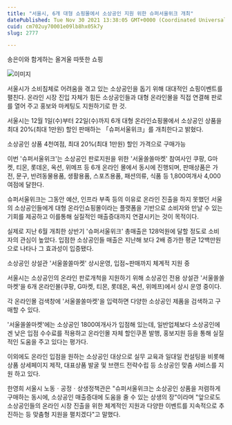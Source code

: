 ```yaml
---
title: "서울시, 6개 대형 쇼핑몰에서 소상공인 지원 위한 슈퍼서울위크 개최"
datePublished: Tue Nov 30 2021 13:38:05 GMT+0000 (Coordinated Universal Time)
cuid: cm702uy70001e09lb8hx05k7y
slug: 2777

---
```



송은이와 함게하는 올겨울 따뜻한 쇼핑

![이미지](https://cdn.hashnode.com/res/hashnode/image/upload/v1739253887553/666c651f-1d29-42f7-94b5-8ead0145f9fb.png)

서울시가 소비침체로 어려움을 겪고 있는 소상공인을 돕기 위해 대대적인 쇼핑이벤트를 펼친다. 온라인 시장 진입 자체가 힘든 소상공인들과 대형 온라인몰을 직접 연결해 판로를 열어 주고 홍보와 마케팅도 지원하기로 한 것.

서울시는 12월 1일(수)부터 22일(수)까지 6개 대형 온라인쇼핑몰에서 소상공인 상품을 최대 20%(최대 1만원) 할인 판매하는 「슈퍼서울위크」를 개최한다고 밝혔다.

소상공인 상품 4천여점, 최대 20%(최대 1만원) 할인 가격으로 구매가능

이번 '슈퍼서울위크'는 소상공인 판로지원을 위한 '서울쏠쏠마켓' 참여사인 쿠팡, G마켓, 티몬, 롯데온, 옥션, 위메프 등 6개 온라인 몰에서 동시에 진행되며, 판매상품은 가전, 문구, 반려동물용품, 생활용품, 스포츠용품, 패션의류, 식품 등 1,800여개사 4,000여점에 달한다.

슈퍼서울위크는 그동안 예산, 인프라 부족 등의 이유로 온라인 진출을 하지 못했던 서울의 소상공인들에게 대형 온라인쇼핑몰이라는 플랫폼을 기반으로 소비자와 만날 수 있는 기회를 제공하고 이를통해 실질적인 매출증대까지 연결시키는 것이 목적이다.

실제로 지난 6월 개최한 상반기 '슈퍼서울위크' 총매출은 128억원에 달할 정도로 소비자의 관심이 높았다. 입점한 소상공인들 매출은 지난해 보다 2배 증가한 평균 12백만원으로 나타나 그 효과성이 입증됐다.

소상공인 상설관 '서울쏠쏠마켓' 상시운영, 입점~판매까지 체계적 지원 중

서울시는 소상공인의 온라인 판로개척을 지원하기 위해 소상공인 전용 상설관 '서울쏠쏠마켓'을 6개 온라인몰(쿠팡, G마켓, 티몬, 롯데온, 옥션, 위메프)에서 상시 운영 중이다.

각 온라인몰 검색창에 '서울쏠쏠마켓'을 입력하면 다양한 소상공인 제품을 검색하고 구매할 수 있다.

'서울쏠쏠마켓'에는 소상공인 1800여개사가 입점해 있는데, 일반업체보다 소상공인에겐 낮은 입점 수수료를 적용하고 온라인몰 자체 할인쿠폰 발행, 홍보지원 등을 통해 실질적인 도움을 주고 있다는 평가다.

이외에도 온라인 입점을 원하는 소상공인 대상으로 실무 교육과 일대일 컨설팅을 비롯해 상품 상세페이지 제작, 대표상품 발굴 및 브랜드 전략수립 등 소상공인 맞춤 서비스를 지원 하고 있다.

한영희 서울시 노동ㆍ공정ㆍ상생정책관은 "슈퍼서울위크는 소상공인 상품을 저렴하게 구매하는 동시에, 소상공인 매출증대에 도움을 줄 수 있는 상생의 장"이라며 "앞으로도 소상공인들의 온라인 시장 진출을 위한 체계적인 지원과 다양한 이벤트를 지속적으로 추진하는 등 맞춤형 지원을 펼치겠다"고 말했다.